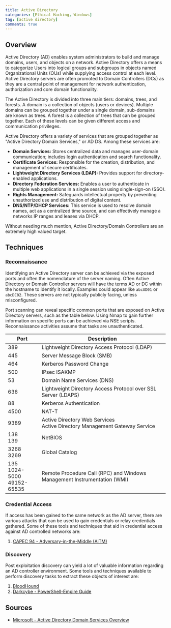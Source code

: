 ```yaml
---
title: Active Directory
categories: [Ethical Hacking, Windows]
tag: [active directory]
comments: true
---
```


## Overview

Active Directory (AD) enables system administrators to build and manage domains, users, and objects on a network. Active Directory offers a means to categorize Users into logical groups and subgroups in objects named Organizational Units (OUs) while supplying access control at each level. Active Directory servers are often promoted to Domain Controllers (DCs) as they are a central point of management for network authentication, authorization and core domain functionality.

The Active Directory is divided into three main tiers: domains, trees, and forests. A domain is a collection of objects (users or devices). Multiple domains can be grouped together under a single domain, sub-domains are known as trees. A forest is a collection of trees that can be grouped together. Each of these levels can be given different access and communication privileges.

Active Directory offers a variety of services that are grouped together as "Active Directory Domain Services," or AD DS. Among these services are:

- **Domain Services:** Stores centralized data and manages user-domain communication; includes login authentication and search functionality.
- **Certificate Services:** Responsible for the creation, distribution, and management of secure certificates.
- **Lightweight Directory Services (LDAP):** Provides support for directory-enabled applications.
- **Directory Federation Services:** Enables a user to authenticate in multiple web applications in a single session using single-sign-on (SSO).
- **Rights Management:** Safeguards intellectual property by preventing unauthorized use and distribution of digital content.
- **DNS/NTP/DHCP Services:** This service is used to resolve domain names, act as a centralized time source, and can effectively manage a networks IP ranges and leases via DHCP.

Without needing much mention, Active Directory/Domain Controllers are an extremely high valued target.

## Techniques

### Reconnaissance

Identifying an Active Directory server can be achieved via the exposed ports and often the nomenclature of the server naming. Often Active Directory or Domain Controller servers will have the terms AD or DC within the hostname to identify it locally. Examples could appear like `abcAD01` or `abcDC02`. These servers are not typically publicly facing, unless misconfigured.

Port scanning can reveal specific common ports that are exposed on Active Directory servers, such as the table below. Using Nmap to gain further information on specific ports can be achieved via NSE scripts. Reconnaissance activities assume that tasks are unauthenticated.

| Port                                | Description                                                                    |
| ----------------------------------- | ------------------------------------------------------------------------------ |
| 389                                 | Lightweight Directory Access Protocol (LDAP)                                   |
| 445                                 | Server Message Block (SMB)                                                     |
| 464                                 | Kerberos Password Change                                                       |
| 500                                 | IPsec ISAKMP                                                                   |
| 53                                  | Domain Name Services (DNS)                                                     |
| 636                                 | Lightweight Directory Access Protocol over SSL Server (LDAPS)                  |
| 88                                  | Kerberos Authentication                                                        |
| 4500                                | NAT-T                                                                          |
| 9389                                | Active Directory Web Services <br> Active Directory Management Gateway Service |
| 138 <br> 139                        | NetBIOS                                                                        |
| 3268 <br> 3269                      | Global Catalog                                                                 |
| 135 <br> 1024-5000 <br> 49152-65535 | Remote Procedure Call (RPC) and Windows Management Instrumentation (WMI)       |

### Credential Access

If access has been gained to the same network as the AD server, there are various attacks that can be used to gain credentials or relay credentials gathered. Some of these tools and techniques that aid in credential access against AD controlled networks are:

1. [CAPEC 94 - Adversary-in-the-Middle (AiTM)](https://darkcybe.github.io/posts/94-AiTM/)

### Discovery

Post exploitation discovery can yield a lot of valuable information regarding an AD controller environment. Some tools and techniques available to perform discovery tasks to extract these objects of interest are:

1. [BloodHound](https://github.com/BloodHoundAD/BloodHound)
2. [Darkcybe - PowerShell-Empire Guide](https://darkcybe.github.io/posts/PowerShell-Empire/#discovery-modules)

## Sources

- [Microsoft - Active Directory Domain Services Overview](https://learn.microsoft.com/en-us/windows-server/identity/ad-ds/get-started/virtual-dc/active-directory-domain-services-overview)
